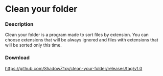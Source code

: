 # Clean your folder

### Description
Clean your folder is a program made to sort files by extension.
You can choose extensions that will be always ignored and files with extensions that will be sorted only this time.

### Download
https://github.com/ShadowZ1xy/clean-your-folder/releases/tag/v1.0
